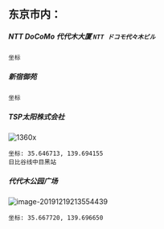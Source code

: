 ## 东京市内：
##### NTT DoCoMo 代代木大厦 `NTT ドコモ代々木ビル`
    坐标
##### 新宿御苑
    坐标
##### TSP太阳株式会社

![1360x](https://tva1.sinaimg.cn/large/006tNbRwgy1ga2d0z3rzkj311s0saqrt.jpg)

    坐标: 35.646713, 139.694155
    日比谷线中目黑站   
##### 代代木公园广场

![image-20191219213554439](https://tva1.sinaimg.cn/large/006tNbRwgy1ga2cz65cq4j30g40gy498.jpg)

    坐标: 35.667720, 139.696650

